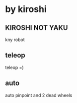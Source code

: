 # by kiroshi
## KIROSHI NOT YAKU
kny robot

## teleop
teleop =)

## auto
auto pinpoint and 2 dead wheels
